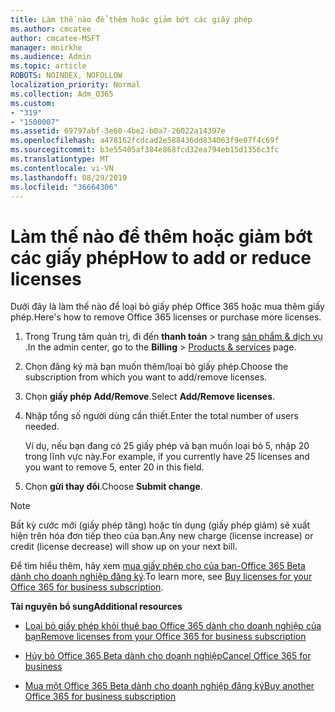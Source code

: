 ```yaml
---
title: Làm thế nào để thêm hoặc giảm bớt các giấy phép
ms.author: cmcatee
author: cmcatee-MSFT
manager: mnirkhe
ms.audience: Admin
ms.topic: article
ROBOTS: NOINDEX, NOFOLLOW
localization_priority: Normal
ms.collection: Adm_O365
ms.custom:
- "319"
- "1500007"
ms.assetid: 69797abf-3e60-4be2-b0a7-26022a14397e
ms.openlocfilehash: a478162fcdcad2e588436dd834063f9e07f4c69f
ms.sourcegitcommit: b3e55405af384e868fcd32ea794eb15d1356c3fc
ms.translationtype: MT
ms.contentlocale: vi-VN
ms.lasthandoff: 08/29/2019
ms.locfileid: "36664306"
---
```

# <a name="how-to-add-or-reduce-licenses"></a><span data-ttu-id="4b0bd-102">Làm thế nào để thêm hoặc giảm bớt các giấy phép</span><span class="sxs-lookup"><span data-stu-id="4b0bd-102">How to add or reduce licenses</span></span>

<span data-ttu-id="4b0bd-103">Dưới đây là làm thế nào để loại bỏ giấy phép Office 365 hoặc mua thêm giấy phép.</span><span class="sxs-lookup"><span data-stu-id="4b0bd-103">Here's how to remove Office 365 licenses or purchase more licenses.</span></span>
  
1. <span data-ttu-id="4b0bd-104">Trong Trung tâm quản trị, đi đến **thanh toán** \> trang [sản phẩm & dịch vụ](https://go.microsoft.com/fwlink/p/?linkid=842054) .</span><span class="sxs-lookup"><span data-stu-id="4b0bd-104">In the admin center, go to the **Billing** \> [Products & services](https://go.microsoft.com/fwlink/p/?linkid=842054) page.</span></span>

2. <span data-ttu-id="4b0bd-105">Chọn đăng ký mà bạn muốn thêm/loại bỏ giấy phép.</span><span class="sxs-lookup"><span data-stu-id="4b0bd-105">Choose the subscription from which you want to add/remove licenses.</span></span>

3. <span data-ttu-id="4b0bd-106">Chọn **giấy phép Add/Remove**.</span><span class="sxs-lookup"><span data-stu-id="4b0bd-106">Select **Add/Remove licenses**.</span></span>

4. <span data-ttu-id="4b0bd-107">Nhập tổng số người dùng cần thiết.</span><span class="sxs-lookup"><span data-stu-id="4b0bd-107">Enter the total number of users needed.</span></span>

    <span data-ttu-id="4b0bd-108">Ví dụ, nếu bạn đang có 25 giấy phép và bạn muốn loại bỏ 5, nhập 20 trong lĩnh vực này.</span><span class="sxs-lookup"><span data-stu-id="4b0bd-108">For example, if you currently have 25 licenses and you want to remove 5, enter 20 in this field.</span></span>

5. <span data-ttu-id="4b0bd-109">Chọn **gửi thay đổi**.</span><span class="sxs-lookup"><span data-stu-id="4b0bd-109">Choose **Submit change**.</span></span>

> [!NOTE]
> <span data-ttu-id="4b0bd-110">Bất kỳ cước mới (giấy phép tăng) hoặc tín dụng (giấy phép giảm) sẽ xuất hiện trên hóa đơn tiếp theo của bạn.</span><span class="sxs-lookup"><span data-stu-id="4b0bd-110">Any new charge (license increase) or credit (license decrease) will show up on your next bill.</span></span>

<span data-ttu-id="4b0bd-111">Để tìm hiểu thêm, hãy xem [mua giấy phép cho của bạn-Office 365 Beta dành cho doanh nghiệp đăng ký](https://docs.microsoft.com/office365/admin/subscriptions-and-billing/buy-licenses).</span><span class="sxs-lookup"><span data-stu-id="4b0bd-111">To learn more, see [Buy licenses for your Office 365 for business subscription](https://docs.microsoft.com/office365/admin/subscriptions-and-billing/buy-licenses).</span></span>

 <span data-ttu-id="4b0bd-112">**Tài nguyên bổ sung**</span><span class="sxs-lookup"><span data-stu-id="4b0bd-112">**Additional resources**</span></span>
  
- [<span data-ttu-id="4b0bd-113">Loại bỏ giấy phép khỏi thuê bao Office 365 dành cho doanh nghiệp của bạn</span><span class="sxs-lookup"><span data-stu-id="4b0bd-113">Remove licenses from your Office 365 for business subscription</span></span>](https://docs.microsoft.com/office365/admin/subscriptions-and-billing/remove-licenses-from-subscription)

- [<span data-ttu-id="4b0bd-114">Hủy bỏ Office 365 Beta dành cho doanh nghiệp</span><span class="sxs-lookup"><span data-stu-id="4b0bd-114">Cancel Office 365 for business</span></span>](https://docs.microsoft.com/office365/admin/subscriptions-and-billing/cancel-your-subscription)

- [<span data-ttu-id="4b0bd-115">Mua một Office 365 Beta dành cho doanh nghiệp đăng ký</span><span class="sxs-lookup"><span data-stu-id="4b0bd-115">Buy another Office 365 for business subscription</span></span>](https://docs.microsoft.com/office365/admin/subscriptions-and-billing/buy-another-subscription)